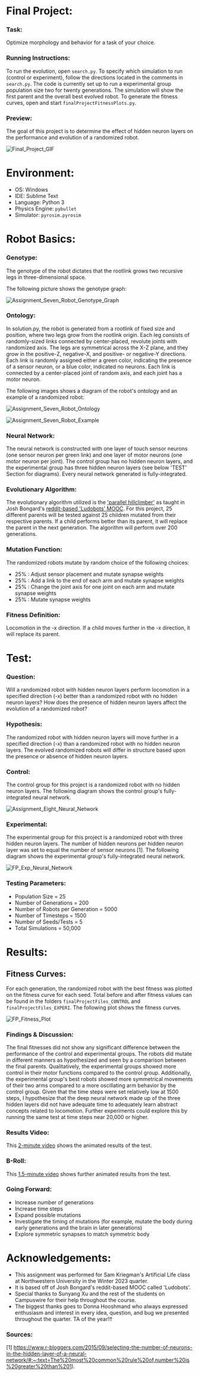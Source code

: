 # Final Project:
### Task:
Optimize morphology and behavior for a task of your choice.

###	Running Instructions:
To run the evolution, open `search.py`. To specify which simulation to run (control or experiment), follow the directions located in the comments in `search.py`. The code is currently set up to run a experimental group population size two for twenty generations. The simulation will show the first parent and the overall best evolved robot.
To generate the fitness curves, open and start `finalProjectFitnessPlots.py`.

### Preview:
The goal of this project is to determine the effect of hidden neuron layers on the performance and evolution of a randomized robot.

![Final_Project_GIF](https://user-images.githubusercontent.com/122194228/223633219-db4ea32a-dbff-46a5-bbe8-7eb89d12c35f.gif)



# Environment:
- OS: Windows
- IDE: Sublime Text
- Language: Python 3
- Physics Engine: `pybullet`
- Simulator: `pyrosim.pyrosim`



# Robot Basics:
###	Genotype:
The genotype of the robot dictates that the rootlink grows two recursive legs in three-dimensional space. 

The following picture shows the genotype graph:

![Assignment_Seven_Robot_Genotype_Graph](https://user-images.githubusercontent.com/122194228/219932836-4f015801-6408-4898-9aba-c6cb0faf3902.JPG)

### 	Ontology:
In solution.py, the robot is generated from a rootlink of fixed size and position, where two legs grow from the rootlink origin. Each leg consists of randomly-sized links connected by center-placed, revolute joints with randomized axis. The legs are symmetrical across the X-Z plane, and they grow in the positive-Z, negative-X, and positive- or negative-Y directions. Each link is randomly assigned either a green color, indicating the presence of a sensor neuron, or a blue color, indicated no neurons. Each link is connected by a center-placed joint of random axis, and each joint has a motor neuron. 

The following images shows a diagram of the robot's ontology and an example of a randomized robot:

![Assignment_Seven_Robot_Ontology](https://user-images.githubusercontent.com/122194228/219932846-be060de1-5ed7-4147-8ea5-e90f0a39a56c.JPG)

![Assignment_Seven_Robot_Example](https://user-images.githubusercontent.com/122194228/219933332-d1d2acd7-bc41-434b-92b1-8a95ca796876.JPG)

###	Neural Network:
The neural network is constructed with one layer of touch sensor neurons (one sensor neuron per green link) and one layer of motor neurons (one motor neuron per joint). The control group has no hidden neuron layers, and the experimental group has three hidden neuron layers (see below 'TEST' Section for diagrams). Every neural network generated is fully-integrated. 

###	Evolutionary Algorithm:
The evolutionary algorithm utilized is the ['parallel hillclimber'](https://en.wikipedia.org/wiki/Hill_climbing) as taught in Josh Bongard's [reddit-based 'Ludobots' MOOC](https://www.reddit.com/r/ludobots/). For this project, 25 different parents will be tested against 25 children mutated from their respective parents. If a child performs better than its parent, it will replace the parent in the next generation. The algorithm will perform over 200 generations. 

### Mutation Function: 
The randomized robots mutate by random choice of the following choices:
- 25% : Adjust sensor placement and mutate synapse weights
- 25% : Add a link to the end of each arm and mutate synapse weights
- 25% : Change the joint axis for one joint on each arm and mutate synapse weights
- 25% : Mutate synapse weights

### Fitness Definition:
Locomotion in the -x direction. If a child moves further in the -x direction, it will replace its parent. 



# Test:
### Question:
Will a randomized robot with hidden neuron layers perform locomotion in a specified direction (-x) better than a randomized robot with no hidden neuron layers? How does the presence of hidden neuron layers affect the evolution of a randomized robot? 

### Hypothesis:
The randomized robot with hidden neuron layers will move further in a specified direction (-x) than a randomized robot with no hidden neuron layers. The evolved randomized robots will differ in structure based upon the presence or absence of hidden neuron layers.

### Control:
The control group for this project is a randomized robot with no hidden neuron layers. The following diagram shows the control group's fully-integrated neural network. 

![Assignment_Eight_Neural_Network](https://user-images.githubusercontent.com/122194228/221723846-f64d6eda-c2ab-4d65-8238-eea1ad40fc5e.JPG)

### Experimental:
The experimental group for this project is a randomized robot with three hidden neuron layers. The number of hidden neurons per hidden neuron layer was set to equal the number of sensor neurons [1]. The following diagram shows the experimental group's fully-integrated neural network.

![FP_Exp_Neural_Network](https://user-images.githubusercontent.com/122194228/222880017-e9119ed7-b6d3-49a0-bbda-d0fdb9b9a6be.JPG)

### Testing Parameters:
- Population Size = 25
- Number of Generations = 200
- Number of Robots per Generation = 5000
- Number of Timesteps = 1500
- Number of Seeds/Tests = 5
- Total Simulations = 50,000



# Results:
## Fitness Curves:
For each generation, the randomized robot with the best fitness was plotted on the fitness curve for each seed. Total before and after fitness values can be found in the folders `finalProjectFiles_CONTROL` and `finalProjectFiles_EXPERI`. The following plot shows the fitness curves.

![FP_Fitness_Plot](https://user-images.githubusercontent.com/122194228/223331198-8da7723e-5ae1-4976-9ea3-1b02700aa2b2.png)

### Findings & Discussion:
The final fitnesses did not show any significant difference between the performance of the control and experimental groups. The robots did mutate in different manners as hypothesized and seen by a comparison between the final parents. Qualitatively, the experimental groups showed more control in their motor functions compared to the control group. Additionally, the experimental group's best robots showed more symmetrical movements of their two arms compared to a more oscillating arm behavior by the control group. Given that the time steps were set relatively low at 1500 steps, I hypothesize that the deep neural network made up of the three hidden layers did not have adequate time to adequately learn abstract concepts related to locomotion. Further experiments could explore this by running the same test at time steps near 20,000 or higher. 

### Results Video:
This [2-minute video](https://www.youtube.com/watch?v=etbkn_yEEDE) shows the animated results of the test.

### B-Roll:
This [1.5-minute video](https://www.youtube.com/watch?v=QLehORyXbzY) shows further animated results from the test.

### Going Forward:
- Increase number of generations
- Increase time steps
- Expand possible mutations
- Investigate the timing of mutations (for example, mutate the body during early generations and the brain in later generations)
- Explore symmetric synapses to match symmetric body



# Acknowledgements:
- This assignment was performed for Sam Kriegman's Artificial Life class at Northwestern University in the Winter 2023 quarter. 
- It is based off of Josh Bongard's reddit-based MOOC called 'Ludobots'. 
- Special thanks to Sunyang Xu and the rest of the students on Campuswire for their help throughout the course.
- The biggest thanks goes to Donna Hooshmand who always expressed enthusiasm and interest in every idea, question, and bug we presented throughout the quarter. TA of the year!!!

### Sources:
[1] https://www.r-bloggers.com/2015/09/selecting-the-number-of-neurons-in-the-hidden-layer-of-a-neural-network/#:~:text=The%20most%20common%20rule%20of,number%20is%20greater%20than%201).


